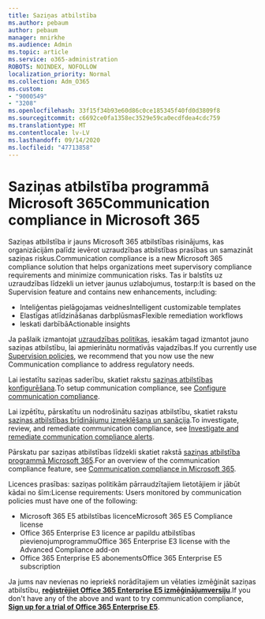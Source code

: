 ```yaml
---
title: Saziņas atbilstība
ms.author: pebaum
author: pebaum
manager: mnirkhe
ms.audience: Admin
ms.topic: article
ms.service: o365-administration
ROBOTS: NOINDEX, NOFOLLOW
localization_priority: Normal
ms.collection: Adm_O365
ms.custom:
- "9000549"
- "3208"
ms.openlocfilehash: 33f15f34b93e60d86c0ce185345f40fd0d3809f8
ms.sourcegitcommit: c6692ce0fa1358ec3529e59ca0ecdfdea4cdc759
ms.translationtype: MT
ms.contentlocale: lv-LV
ms.lasthandoff: 09/14/2020
ms.locfileid: "47713858"
---
```

# <a name="communication-compliance-in-microsoft-365"></a><span data-ttu-id="36046-102">Saziņas atbilstība programmā Microsoft 365</span><span class="sxs-lookup"><span data-stu-id="36046-102">Communication compliance in Microsoft 365</span></span>

<span data-ttu-id="36046-103">Saziņas atbilstība ir jauns Microsoft 365 atbilstības risinājums, kas organizācijām palīdz ievērot uzraudzības atbilstības prasības un samazināt saziņas riskus.</span><span class="sxs-lookup"><span data-stu-id="36046-103">Communication compliance is a new Microsoft 365 compliance solution that helps organizations meet supervisory compliance requirements and minimize communication risks.</span></span> <span data-ttu-id="36046-104">Tas ir balstīts uz uzraudzības līdzekli un ietver jaunus uzlabojumus, tostarp:</span><span class="sxs-lookup"><span data-stu-id="36046-104">It is based on the Supervision feature and contains new enhancements, including:</span></span>

- <span data-ttu-id="36046-105">Inteliģentas pielāgojamas veidnes</span><span class="sxs-lookup"><span data-stu-id="36046-105">Intelligent customizable templates</span></span>
- <span data-ttu-id="36046-106">Elastīgas atlīdzināšanas darbplūsmas</span><span class="sxs-lookup"><span data-stu-id="36046-106">Flexible remediation workflows</span></span>
- <span data-ttu-id="36046-107">Ieskati darbībā</span><span class="sxs-lookup"><span data-stu-id="36046-107">Actionable insights</span></span>

<span data-ttu-id="36046-108">Ja pašlaik izmantojat [uzraudzības politikas](https://docs.microsoft.com/microsoft-365/compliance/supervision-policies), iesakām tagad izmantot jauno saziņas atbilstību, lai apmierinātu normatīvās vajadzības.</span><span class="sxs-lookup"><span data-stu-id="36046-108">If you currently use [Supervision policies](https://docs.microsoft.com/microsoft-365/compliance/supervision-policies), we recommend that you now use the new Communication compliance to address regulatory needs.</span></span>

<span data-ttu-id="36046-109">Lai iestatītu saziņas saderību, skatiet rakstu [saziņas atbilstības konfigurēšana](https://docs.microsoft.com/microsoft-365/compliance/communication-compliance-configure).</span><span class="sxs-lookup"><span data-stu-id="36046-109">To setup communication compliance, see [Configure communication compliance](https://docs.microsoft.com/microsoft-365/compliance/communication-compliance-configure).</span></span>

<span data-ttu-id="36046-110">Lai izpētītu, pārskatītu un nodrošinātu saziņas atbilstību, skatiet rakstu [saziņas atbilstības brīdinājumu izmeklēšana un sanācija](https://docs.microsoft.com/microsoft-365/compliance/communication-compliance-investigate-remediate).</span><span class="sxs-lookup"><span data-stu-id="36046-110">To investigate, review, and remediate communication compliance, see [Investigate and remediate communication compliance alerts](https://docs.microsoft.com/microsoft-365/compliance/communication-compliance-investigate-remediate).</span></span>

<span data-ttu-id="36046-111">Pārskatu par saziņas atbilstības līdzekli skatiet rakstā [saziņas atbilstība programmā Microsoft 365](https://docs.microsoft.com/microsoft-365/compliance/communication-compliance).</span><span class="sxs-lookup"><span data-stu-id="36046-111">For an overview of the communication compliance feature, see [Communication compliance in Microsoft 365](https://docs.microsoft.com/microsoft-365/compliance/communication-compliance).</span></span>

<span data-ttu-id="36046-112">Licences prasības: saziņas politikām pārraudzītajiem lietotājiem ir jābūt kādai no šīm:</span><span class="sxs-lookup"><span data-stu-id="36046-112">License requirements: Users monitored by communication policies must have one of the following:</span></span>

- <span data-ttu-id="36046-113">Microsoft 365 E5 atbilstības licence</span><span class="sxs-lookup"><span data-stu-id="36046-113">Microsoft 365 E5 Compliance license</span></span>
- <span data-ttu-id="36046-114">Office 365 Enterprise E3 licence ar papildu atbilstības pievienojumprogrammu</span><span class="sxs-lookup"><span data-stu-id="36046-114">Office 365 Enterprise E3 license with the Advanced Compliance add-on</span></span>
- <span data-ttu-id="36046-115">Office 365 Enterprise E5 abonements</span><span class="sxs-lookup"><span data-stu-id="36046-115">Office 365 Enterprise E5 subscription</span></span>

<span data-ttu-id="36046-116">Ja jums nav nevienas no iepriekš norādītajiem un vēlaties izmēģināt saziņas atbilstību, **[reģistrējiet Office 365 Enterprise E5 izmēģinājumversiju](https://go.microsoft.com/fwlink/p/?LinkID=698279)**.</span><span class="sxs-lookup"><span data-stu-id="36046-116">If you don't have any of the above and want to try communication compliance, **[Sign up for a trial of Office 365 Enterprise E5](https://go.microsoft.com/fwlink/p/?LinkID=698279)**.</span></span>